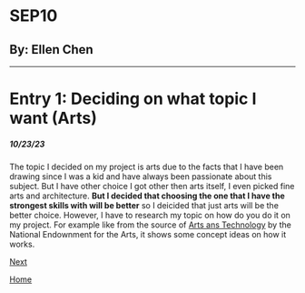 # SEP10
## By: Ellen Chen
---

# Entry 1: Deciding on what topic I want (Arts)
##### 10/23/23
The topic I decided on my project is arts due to the facts that I have been drawing since I was a kid and have always been passionate about this subject. But I have other choice I got other then arts itself, I even picked fine arts and architecture. **But I decided that choosing the one that I have the strongest skills with will be better** so I deicided that just arts will be the better choice. However, I have to research my topic on how do you do it on my project. For example like from the source of [Arts ans Technology](https://www.arts.gov/stories/magazine/2012/4/arts-technology#:~:text=From%20the%20printing%20press%20to,landscape%20of%20bookstores%20and%20libraries.) by the National Endownment for the Arts, it shows some concept ideas on how it works. 

[Next](entry02.md)

[Home](../README.md)
